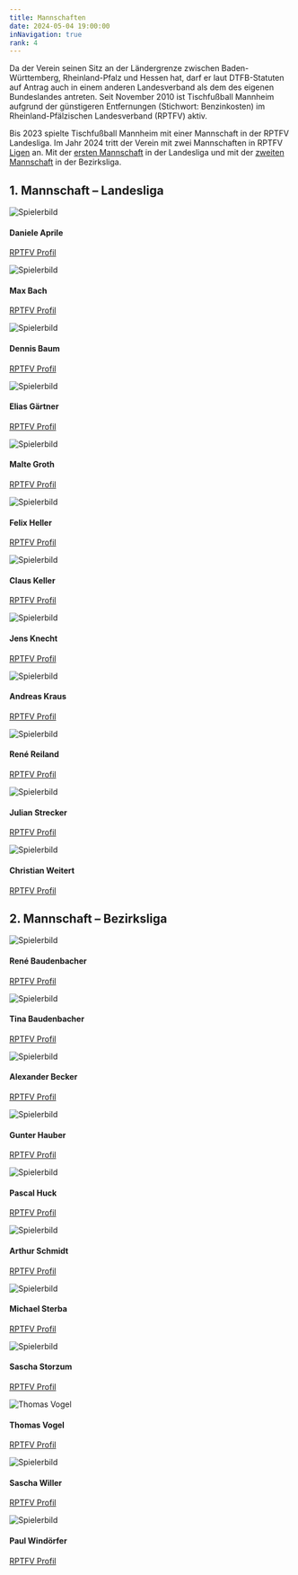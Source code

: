 ```yaml
---
title: Mannschaften
date: 2024-05-04 19:00:00
inNavigation: true
rank: 4
---
```


Da der Verein seinen Sitz an der Ländergrenze zwischen Baden-Württemberg, Rheinland-Pfalz und Hessen hat, darf er laut DTFB-Statuten auf Antrag auch in einem anderen Landesverband als dem des eigenen Bundeslandes antreten. Seit November 2010 ist Tischfußball Mannheim aufgrund der günstigeren Entfernungen (Stichwort: Benzinkosten) im Rheinland-Pfälzischen Landesverband (RPTFV) aktiv.

Bis 2023 spielte Tischfußball Mannheim mit einer Mannschaft in der RPTFV Landesliga. Im Jahr 2024 tritt der Verein mit zwei Mannschaften in RPTFV [Ligen](https://rptfv.de/index.php/rptfv-liga/mannschaften) an. Mit der [ersten Mannschaft](https://rptfv.de/index.php/rptfv-liga/mannschaften?task=team_details&veranstaltungid=81&id=455) in der Landesliga und mit der [zweiten Mannschaft](https://rptfv.de/index.php/rptfv-liga/mannschaften?task=team_details&veranstaltungid=83&id=470) in der Bezirksliga.

## 1. Mannschaft – Landesliga
<section class="posts">
  <article class="player">
    <div class="image-wrapper"><img src="./spielerbilder/daniele_aprile.jpg" alt="Spielerbild"></div>
    <h4>Daniele Aprile</h4>
    <p><a href="http://www.rptfv.de/index.php/rptfv-liga/mannschaften?task=spieler_details&id=282">RPTFV Profil</a></p>
  </article>
  <article class="player">
    <div class="image-wrapper"><img src="./spielerbilder/generic.png" alt="Spielerbild"></div>
    <h4>Max Bach</h4>
    <p><a href="http://www.rptfv.de/index.php/rptfv-liga/mannschaften?task=spieler_details&id=7110">RPTFV Profil</a></p>
  </article>
  <article class="player">
    <div class="image-wrapper"><img src="./spielerbilder/dennis_baum.jpg" alt="Spielerbild"></div>
    <h4>Dennis Baum</h4>
    <p><a href="http://www.rptfv.de/index.php/rptfv-liga/mannschaften?task=spieler_details&id=12">RPTFV Profil</a></p>
  </article>
  <article class="player">
    <div class="image-wrapper"><img src="./spielerbilder/generic.png" alt="Spielerbild"></div>
    <h4>Elias Gärtner</h4>
    <p><a href="https://rptfv.de/index.php/rptfv-liga/mannschaften?task=spieler_details&id=10160">RPTFV Profil</a></p>
  </article>
  <article class="player">
    <div class="image-wrapper"><img src="./spielerbilder/malte_groth.jpg" alt="Spielerbild"></div>
    <h4>Malte Groth</h4>
    <p><a href="http://www.rptfv.de/index.php/rptfv-liga/mannschaften?task=spieler_details&id=2244">RPTFV Profil</a></p>
  </article>
  <article class="player">
    <div class="image-wrapper"><img src="./spielerbilder/felix_heller.jpg" alt="Spielerbild"></div>
    <h4>Felix Heller</h4>
    <p><a href="http://rptfv.de/index.php/rptfv-liga/mannschaften?task=spieler_details&id=284">RPTFV Profil</a></p>
  </article>
  <article class="player">
    <div class="image-wrapper"><img src="./spielerbilder/claus_keller.jpg" alt="Spielerbild"></div>
    <h4>Claus Keller</h4>
    <p><a href="http://www.rptfv.de/index.php/rptfv-liga/mannschaften?task=spieler_details&id=288">RPTFV Profil</a></p>
  </article>
  <article class="player">
    <div class="image-wrapper"><img src="./spielerbilder/generic.png" alt="Spielerbild"></div>
    <h4>Jens Knecht</h4>
    <p><a href="http://www.rptfv.de/index.php/rptfv-liga/mannschaften?task=spieler_details&id=7003">RPTFV Profil</a></p>
  </article>
  <article class="player">
    <div class="image-wrapper"><img src="./spielerbilder/andreas_kraus.jpg" alt="Spielerbild"></div>
    <h4>Andreas Kraus</h4>
    <p><a href="http://www.rptfv.de/index.php/rptfv-liga/mannschaften?task=spieler_details&id=421">RPTFV Profil</a></p>
  </article>
  <article class="player">
    <div class="image-wrapper"><img src="./spielerbilder/rene_reiland.jpg" alt="Spielerbild"></div>
    <h4>René Reiland</h4>
    <p><a href="http://www.rptfv.de/index.php/rptfv-liga/mannschaften?task=spieler_details&id=285">RPTFV Profil</a></p>
  </article>
  <article class="player">
    <div class="image-wrapper"><img src="./spielerbilder/generic.png" alt="Spielerbild"></div>
    <h4>Julian Strecker</h4>
    <p><a href="https://rptfv.de/index.php/rptfv-liga/mannschaften?task=spieler_details&id=10355">RPTFV Profil</a></p>
  </article>
  <article class="player">
    <div class="image-wrapper"><img src="./spielerbilder/generic.png" alt="Spielerbild"></div>
    <h4>Christian Weitert</h4>
    <p><a href="http://www.rptfv.de/index.php/rptfv-liga/mannschaften?task=spieler_details&id=10179">RPTFV Profil</a></p>
  </article>
</section>

## 2. Mannschaft – Bezirksliga
<section class="posts">
  <article class="player">
    <div class="image-wrapper"><img src="./spielerbilder/generic.png" alt="Spielerbild"></div>
    <h4>René Baudenbacher</h4>
    <p><a href="http://www.rptfv.de/index.php/rptfv-liga/mannschaften?task=spieler_details&id=6804">RPTFV Profil</a></p>
  </article>
  <article class="player">
    <div class="image-wrapper"><img src="./spielerbilder/generic.png" alt="Spielerbild"></div>
    <h4>Tina Baudenbacher</h4>
    <p><a href="https://rptfv.de/index.php/rptfv-liga/mannschaften?task=spieler_details&id=10343">RPTFV Profil</a></p>
  </article>
  <article class="player">
    <div class="image-wrapper"><img src="./spielerbilder/generic.png" alt="Spielerbild"></div>
    <h4>Alexander Becker</h4>
    <p><a href="https://rptfv.de/index.php/rptfv-liga/mannschaften?task=spieler_details&id=10336">RPTFV Profil</a></p>
  </article>
  <article class="player">
    <div class="image-wrapper"><img src="./spielerbilder/generic.png" alt="Spielerbild"></div>
    <h4>Gunter Hauber</h4>
    <p><a href="http://www.rptfv.de/index.php/rptfv-liga/mannschaften?task=spieler_details&id=6925">RPTFV Profil</a></p>
  </article>
  <article class="player">
    <div class="image-wrapper"><img src="./spielerbilder/generic.png" alt="Spielerbild"></div>
    <h4>Pascal Huck</h4>
    <p><a href="https://rptfv.de/index.php/rptfv-liga/mannschaften?task=spieler_details&id=10345">RPTFV Profil</a></p>
  </article>
  <article class="player">
    <div class="image-wrapper"><img src="./spielerbilder/generic.png" alt="Spielerbild"></div>
    <h4>Arthur Schmidt</h4>
    <p><a href="https://rptfv.de/index.php/rptfv-liga/mannschaften?task=spieler_details&id=10356">RPTFV Profil</a></p>
  </article>
  <article class="player">
    <div class="image-wrapper"><img src="./spielerbilder/generic.png" alt="Spielerbild"></div>
    <h4>Michael Sterba</h4>
    <p><a href="https://rptfv.de/index.php/rptfv-liga/mannschaften?task=spieler_details&id=10358">RPTFV Profil</a></p>
  </article>
  <article class="player">
    <div class="image-wrapper"><img src="./spielerbilder/generic.png" alt="Spielerbild"></div>
    <h4>Sascha Storzum</h4>
    <p><a href="http://rptfv.de/index.php/rptfv-liga/mannschaften?task=spieler_details&id=456">RPTFV Profil</a></p>
  </article>
  <article class="player">
    <div class="image-wrapper"><img src="./spielerbilder/thomas_vogel.jpg" alt="Thomas Vogel"></div>
    <h4>Thomas Vogel</h4>
    <p><a href="https://rptfv.de/index.php/rptfv-liga/mannschaften?task=spieler_details&id=281">RPTFV Profil</a></p>
  </article>
  <article class="player">
    <div class="image-wrapper"><img src="./spielerbilder/generic.png" alt="Spielerbild"></div>
    <h4>Sascha Willer</h4>
    <p><a href="https://rptfv.de/index.php/rptfv-liga/mannschaften?task=spieler_details&id=10344">RPTFV Profil</a></p>
  </article>
  <article class="player">
    <div class="image-wrapper"><img src="./spielerbilder/generic.png" alt="Spielerbild"></div>
    <h4>Paul Windörfer</h4>
    <p><a href="https://rptfv.de/index.php/rptfv-liga/mannschaften?task=spieler_details&id=10357">RPTFV Profil</a></p>
  </article>
</section>
